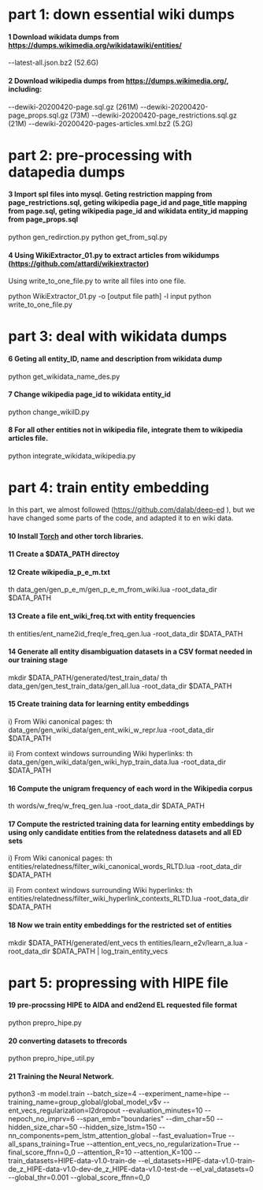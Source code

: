 part 1: down essential wiki dumps
===

#### 1 Download wikidata dumps from https://dumps.wikimedia.org/wikidatawiki/entities/
--latest-all.json.bz2 (52.6G)

#### 2 Download wikipedia dumps from https://dumps.wikimedia.org/, including: 
--dewiki-20200420-page.sql.gz (261M)
--dewiki-20200420-page_props.sql.gz (73M)
--dewiki-20200420-page_restrictions.sql.gz (21M)
--dewiki-20200420-pages-articles.xml.bz2 (5.2G)

part 2: pre-processing with datapedia dumps
===

#### 3 Import spl files into mysql. Geting restriction mapping from page_restrictions.sql, geting wikipedia page_id and page_title mapping from page.sql, geting wikipedia page_id and wikidata entity_id mapping from page_props.sql

python gen_redirction.py
python get_from_sql.py

#### 4 Using WikiExtractor_01.py to extract articles from wikidumps (https://github.com/attardi/wikiextractor)
Using write_to_one_file.py to write all files into one file.

python WikiExtractor_01.py -o [output file path] -l input
python write_to_one_file.py

part 3: deal with wikidata dumps
===

#### 6 Geting all entity_ID, name and description from wikidata dump
python get_wikidata_name_des.py

#### 7 Change wikipedia page_id to wikidata entity_id
python change_wikiID.py

#### 8 For all other entities not in wikipedia file, integrate them to wikipedia articles file.
python integrate_wikidata_wikipedia.py

part 4: train entity embedding
===

In this part, we almost followed (https://github.com/dalab/deep-ed ), but we have changed some parts of the code, and adapted it to en wiki data.
#### 10 Install [Torch](http://torch.ch/) and other torch libraries.

#### 11 Create a $DATA_PATH directoy 

#### 12 Create wikipedia_p_e_m.txt
th data_gen/gen_p_e_m/gen_p_e_m_from_wiki.lua -root_data_dir $DATA_PATH

#### 13 Create a file ent_wiki_freq.txt with entity frequencies
th entities/ent_name2id_freq/e_freq_gen.lua  -root_data_dir $DATA_PATH

#### 14 Generate all entity disambiguation datasets in a CSV format needed in our training stage
mkdir $DATA_PATH/generated/test_train_data/
th data_gen/gen_test_train_data/gen_all.lua -root_data_dir $DATA_PATH

#### 15 Create training data for learning entity embeddings
i) From Wiki canonical pages: 
th data_gen/gen_wiki_data/gen_ent_wiki_w_repr.lua -root_data_dir  $DATA_PATH

ii) From context windows surrounding Wiki hyperlinks: 
th data_gen/gen_wiki_data/gen_wiki_hyp_train_data.lua -root_data_dir $DATA_PATH

#### 16 Compute the unigram frequency of each word in the Wikipedia corpus
th words/w_freq/w_freq_gen.lua -root_data_dir $DATA_PATH
 
#### 17 Compute the restricted training data for learning entity embeddings by using only candidate entities from the relatedness datasets and all ED sets
i) From Wiki canonical pages: 
th entities/relatedness/filter_wiki_canonical_words_RLTD.lua  -root_data_dir  $DATA_PATH

ii) From context windows surrounding Wiki hyperlinks: 
th entities/relatedness/filter_wiki_hyperlink_contexts_RLTD.lua -root_data_dir $DATA_PATH

#### 18 Now we train entity embeddings for the restricted set of entities
mkdir $DATA_PATH/generated/ent_vecs
th entities/learn_e2v/learn_a.lua -root_data_dir $DATA_PATH | log_train_entity_vecs

part 5: propressing with HIPE file
===
#### 19 pre-procssing HIPE to AIDA and end2end EL requested file format
python prepro_hipe.py

#### 20 converting datasets to tfrecords
python prepro_hipe_util.py

#### 21 Training the Neural Network.
python3 -m model.train   --batch_size=4   --experiment_name=hipe  --training_name=group_global/global_model_v$v  --ent_vecs_regularization=l2dropout  --evaluation_minutes=10 --nepoch_no_imprv=6  --span_emb="boundaries"   --dim_char=50 --hidden_size_char=50 --hidden_size_lstm=150 --nn_components=pem_lstm_attention_global  --fast_evaluation=True  --all_spans_training=True  --attention_ent_vecs_no_regularization=True  --final_score_ffnn=0_0  --attention_R=10 --attention_K=100  --train_datasets=HIPE-data-v1.0-train-de  --el_datasets=HIPE-data-v1.0-train-de_z_HIPE-data-v1.0-dev-de_z_HIPE-data-v1.0-test-de --el_val_datasets=0  --global_thr=0.001 --global_score_ffnn=0_0
